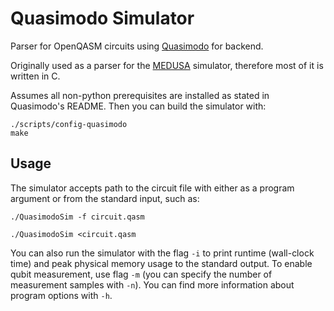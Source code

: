 # Quasimodo Simulator
Parser for OpenQASM circuits using [Quasimodo](https://github.com/trishullab/Quasimodo) for backend.

Originally used as a parser for the [MEDUSA](https://github.com/s-jobra/MEDUSA) simulator, therefore most of it is written in C.

Assumes all non-python prerequisites are installed as stated in Quasimodo's README.
Then you can build the simulator with:
```
./scripts/config-quasimodo
make
```

## Usage
The simulator accepts path to the circuit file with either as a program argument or from the standard input, such as:
```
./QuasimodoSim -f circuit.qasm 
```
```
./QuasimodoSim <circuit.qasm 
```
You can also run the simulator with the flag `-i` to print runtime (wall-clock time) and peak physical memory usage to the standard output.
To enable qubit measurement, use flag `-m` (you can specify the number of measurement samples with `-n`).
You can find more information about program options with `-h`.